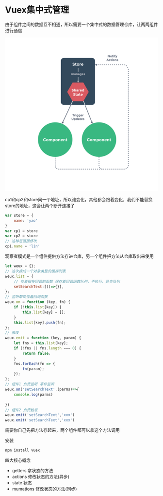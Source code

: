 # Vuex集中式管理

由于组件之间的数据互不相通，所以需要一个集中式的数据管理仓库，让两两组件进行通信

<img src="1.png" />

cp1和cp2和store同一个地址，所以谁变化，其他都会跟着变化，我们不能替换store的地址，这会让两个断开连接了

```js
var store = {
	name: 'yao'
}
var cp1 = store
var cp2 = store
// 这种是直接修改
cp1.name = 'lin'
```

观察者模式是一个组件提供方法存进仓库，另一个组件把方法从仓库取出来使用
```js
let weux = {};
// 这次换成一个对象类型的缓存列表
weux.list = {
    // 存着很多回调的函数 保存着回调函数队列，不执行，异步队列
    setSearchText:[()=>{}],
};
// 监听帮助存着回调函数
weux.on = function (key, fn) {
    if (!this.list[key]) {
        this.list[key] = [];
    }
    this.list[key].push(fn);
};
// 触发
weux.emit = function (key, param) {
    let fns = this.list[key];
    if (!fns || fns.length === 0) {
        return false;
    }
    fns.forEach(fn => {
        fn(param);
    });
};
// 组件1 负责监听 事件监听
weux.on('setSearchText',(parms)=>{
    console.log(parms)

})
// 组件2 负责触发
weux.emit('setSearchText','xxx')
weux.emit('setSearchText','xxx')
```

需要你自己先把方法存起来，两个组件都可以拿这个方法调用

安装
```bash
npm install vuex
```

四大核心概念

- getters   拿状态的方法
- actions   修改状态的方法(异步)
- state     状态
- mumations 修改状态的方法(同步)